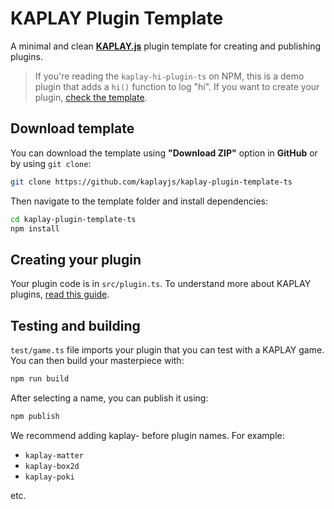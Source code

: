 # KAPLAY Plugin Template

A minimal and clean [**KAPLAY.js**](https://kaplayjs.com) plugin template for 
creating and publishing plugins.

> If you're reading the `kaplay-hi-plugin-ts` on NPM, this is a demo plugin that adds
> a `hi()` function to log "hi". If you want to create your plugin, 
> [check the template](https://github.com/kaplayjs/kaplay-plugin-template-ts).

## Download template

You can download the template using **"Download ZIP"** option in **GitHub** or 
by using `git clone`:

```sh
git clone https://github.com/kaplayjs/kaplay-plugin-template-ts
```

Then navigate to the template folder and install dependencies:

```sh
cd kaplay-plugin-template-ts
npm install
```

## Creating your plugin

Your plugin code is in `src/plugin.ts`. To understand more about KAPLAY plugins, 
[read this guide](https://kaplayjs.com/guides/plugins/).

## Testing and building

`test/game.ts` file imports your plugin that you can test with a KAPLAY game. 
You can then build your masterpiece with:

```sh
npm run build
```

After selecting a name, you can publish it using:

```sh
npm publish
```

We recommend adding kaplay- before plugin names. For example:

- `kaplay-matter`
- `kaplay-box2d`
- `kaplay-poki`

etc.